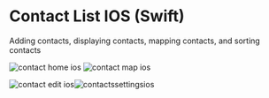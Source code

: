 # Contact List IOS (Swift)
Adding contacts, displaying contacts, mapping contacts, and sorting contacts

![contact home ios](https://github.com/steven123ho/My-Contact-List-IOS/assets/110568734/978dd1d9-9f17-4032-8017-061673af87cb) ![contact map ios](https://github.com/steven123ho/My-Contact-List-IOS/assets/110568734/194552ff-6c43-4a20-9fef-62c4d5a45922)

![contact edit ios](https://github.com/steven123ho/My-Contact-List-IOS/assets/110568734/3ece0491-215c-4b39-bb1e-da2fc67cc4ff)![contactssettingsios](https://github.com/steven123ho/My-Contact-List-IOS/assets/110568734/b2ef0d3f-a91a-47ac-b219-f401458e3e2e)
